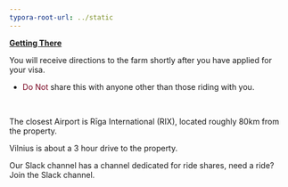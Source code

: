 ```yaml
---
typora-root-url: ../static
---
```


**<u>Getting There</u>**

You will receive directions to the farm shortly after you have applied for your visa.

- <span style="color:#77011e;"> Do Not</span>  share this with anyone other than those riding with you.

  ​

The closest Airport is Rīga International (RIX), located roughly 80km from the property.

Vilnius is about a 3 hour drive to the property. 

Our Slack channel has a channel dedicated for ride shares, need a ride?  Join the Slack channel.